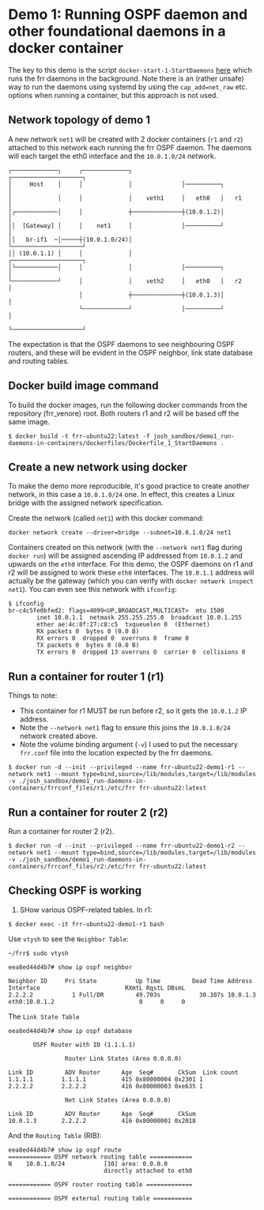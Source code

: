 # Demo 1: Running OSPF daemon and other foundational daemons in a docker container

The key to this demo is the script `docker-start-1-StartDaemons` [here](./dockerfiles/docker-start-1-StartDaemons) which runs the frr daemons in the background.  Note there is an (rather unsafe) way to run the daemons using systemd by using the `cap_add=net_raw` etc. options when running a container, but this approach is not used.

## Network topology of demo 1

A new network `net1` will be created with 2 docker containers (`r1` and `r2`) attached to this network each running the frr OSPF daemon.  The daemons will each target the eth0 interface and the `10.0.1.0/24` network.

~~~
┌─────────────┐     ┌─────────────┐              ┌────────────────────┐
│     Host    │     │             │              │──────────┐         │
│             │     │             │    veth1     │   eth0   │   r1    │
│┌────────────│     │             ┼──────────────┼(10.0.1.2)│         │
││  [Gateway] │     │    net1     │              │──────────┘         │
││   br-if1  ─│─────┼(10.0.1.0/24)│              └────────────────────┘
││ (10.0.1.1) │     │             │              ┌────────────────────┐
│└────────────│     │             │              │──────────┐         │
└─────────────┘     │             │    veth2     │   eth0   │   r2    │
                    │             ┼──────────────┼(10.0.1.3)│         │
                    └─────────────┘              │──────────┘         │
                                                 └────────────────────┘
~~~

The expectation is that the OSPF daemons to see neighbouring OSPF routers, and these will be evident in the OSPF neighbor, link state database and routing tables.

## Docker build image command
To build the docker images, run the following docker commands from the repository (frr_venore) root. Both routers r1 and r2 will be based off the same image.
~~~
$ docker build -t frr-ubuntu22:latest -f josh_sandbox/demo1_run-daemons-in-containers/dockerfiles/Dockerfile_1_StartDaemons .
~~~

## Create a new network using docker

To make the demo more reproducible, it's good practice to create another network, in this case a `10.0.1.0/24` one.  In effect, this creates a Linux bridge with the assigned network specification.

Create the network (called `net1`) with this docker command:
~~~
docker network create --driver=bridge --subnet=10.0.1.0/24 net1
~~~

Containers created on this network (with the `--network net1` flag during `docker run`) will be assigned ascending IP addressed from `10.0.1.2` and upwards on the `eth0` interface. For this demo, the OSPF daemons on r1 and r2 will be assigned to work these `eth0` interfaces.  The `10.0.1.1` address will actually be the gateway (which you can verify with `docker network inspect net1`).  You can even see this network with `ifconfig`:

~~~
$ ifconfig
br-c4c5fe0bfed2: flags=4099<UP,BROADCAST,MULTICAST>  mtu 1500
        inet 10.0.1.1  netmask 255.255.255.0  broadcast 10.0.1.255
        ether ae:4c:8f:27:c8:c5  txqueuelen 0  (Ethernet)
        RX packets 0  bytes 0 (0.0 B)
        RX errors 0  dropped 0  overruns 0  frame 0
        TX packets 0  bytes 0 (0.0 B)
        TX errors 0  dropped 13 overruns 0  carrier 0  collisions 0
~~~


## Run a container for router 1 (r1)
Things to note:
- This container for r1 MUST be run before r2, so it gets the `10.0.1.2` IP address.
- Note the `--network net1` flag to ensure this joins the `10.0.1.0/24` network created above.
- Note the volume binding argument (`-v`) I used to put the necessary `frr.conf` file into the location expected by the frr daemons.
~~~
$ docker run -d --init --privileged --name frr-ubuntu22-demo1-r1 --network net1 --mount type=bind,source=/lib/modules,target=/lib/modules -v ./josh_sandbox/demo1_run-daemons-in-containers/frrconf_files/r1:/etc/frr frr-ubuntu22:latest
~~~

## Run a container for router 2 (r2)
Run a container for router 2 (r2).
~~~
$ docker run -d --init --privileged --name frr-ubuntu22-demo1-r2 --network net1 --mount type=bind,source=/lib/modules,target=/lib/modules -v ./josh_sandbox/demo1_run-daemons-in-containers/frrconf_files/r2:/etc/frr frr-ubuntu22:latest
~~~

## Checking OSPF is working

1. SHow various OSPF-related tables. In r1:
~~~
$ docker exec -it frr-ubuntu22-demo1-r1 bash
~~~
Use `vtysh` to see the `Neighbor Table`:
~~~
~/frr$ sudo vtysh

eea8ed44d4b7# show ip ospf neighbor

Neighbor ID     Pri State           Up Time         Dead Time Address         Interface                        RXmtL RqstL DBsmL
2.2.2.2           1 Full/DR         49.703s           30.307s 10.0.1.3        eth0:10.0.1.2                        0     0     0
~~~
The `Link State Table` 
~~~
eea8ed44d4b7# show ip ospf database

       OSPF Router with ID (1.1.1.1)

                Router Link States (Area 0.0.0.0)

Link ID         ADV Router      Age  Seq#       CkSum  Link count
1.1.1.1        1.1.1.1          415 0x80000004 0x2301 1
2.2.2.2        2.2.2.2          416 0x80000003 0xe635 1

                Net Link States (Area 0.0.0.0)

Link ID         ADV Router      Age  Seq#       CkSum
10.0.1.3       2.2.2.2          416 0x80000001 0x2018
~~~
And the `Routing Table` (RIB):
~~~
eea8ed44d4b7# show ip ospf route 
============ OSPF network routing table ============
N    10.0.1.0/24           [10] area: 0.0.0.0
                           directly attached to eth0

============ OSPF router routing table =============

============ OSPF external routing table ===========


~~~